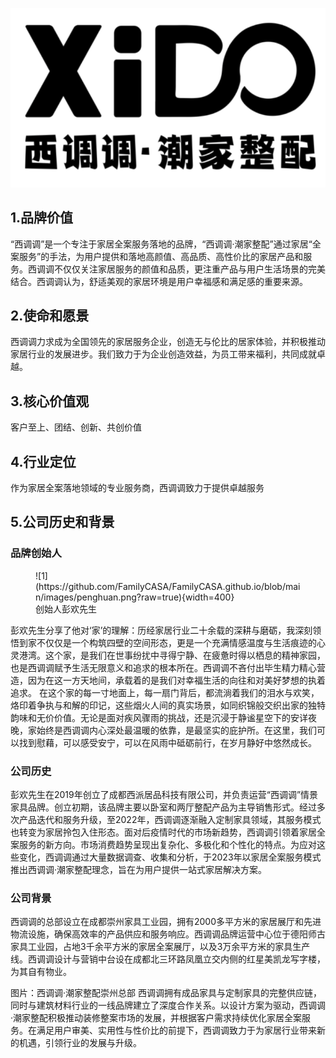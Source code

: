 ![LOGO](https://github.com/FamilyCASA/FamilyCASA.github.io/blob/main/images/icon.png?raw=true)
## 1.品牌价值

“西调调”是一个专注于家居全案服务落地的品牌，“西调调·潮家整配”通过家居“全案服务”的手法，为用户提供和落地高颜值、高品质、高性价比的家居产品和服务。西调调不仅仅关注家居服务的颜值和品质，更注重产品与用户生活场景的完美结合。西调调认为，舒适美观的家居环境是用户幸福感和满足感的重要来源。

## 2.使命和愿景

西调调力求成为全国领先的家居服务企业，创造无与伦比的居家体验，并积极推动家居行业的发展进步。我们致力于为企业创造效益，为员工带来福利，共同成就卓越。

## 3.核心价值观

客户至上、团结、创新、共创价值

## 4.行业定位

作为家居全案落地领域的专业服务商，西调调致力于提供卓越服务

## 5.公司历史和背景

### 品牌创始人

<figure markdown>
![1](https://github.com/FamilyCASA/FamilyCASA.github.io/blob/main/images/penghuan.png?raw=true){width=400}
<figcaption>创始人彭欢先生</figcaption>
</figure>


彭欢先生分享了他对‘家’的理解：历经家居行业二十余载的深耕与磨砺，我深刻领悟到家不仅仅是一个构筑四壁的空间形态，更是一个充满情感温度与生活痕迹的心灵港湾。这个家，是我们在世事纷扰中寻得宁静、在疲惫时得以栖息的精神家园，也是西调调赋予生活无限意义和追求的根本所在。西调调不吝付出毕生精力精心营造，因为在这一方天地间，承载着的是我们对幸福生活的向往和对美好梦想的执着追求。
在这个家的每一寸地面上，每一扇门背后，都流淌着我们的泪水与欢笑，烙印着争执与和解的印记，这些烟火人间的真实场景，如同织锦般交织出家的独特韵味和无价价值。无论是面对疾风骤雨的挑战，还是沉浸于静谧星空下的安详夜晚，家始终是西调调内心深处最温暖的依靠，是最坚实的庇护所。在这里，我们可以找到慰藉，可以感受安宁，可以在风雨中砥砺前行，在岁月静好中悠然成长。

### 公司历史

彭欢先生在2019年创立了成都西派居品科技有限公司，并负责运营“西调调”情景家具品牌。创立初期，该品牌主要以卧室和两厅整配产品为主导销售形式。经过多次产品迭代和服务升级，至2022年，西调调逐渐融入定制家具领域，其服务模式也转变为家居拎包入住形态。面对后疫情时代的市场新趋势，西调调引领着家居全案服务的新方向。市场消费趋势呈现出复杂化、多极化和个性化的特点。为应对这些变化，西调调通过大量数据调查、收集和分析，于2023年以家居全案服务模式推出西调调·潮家整配理念，旨在为用户提供一站式家居解决方案。

### 公司背景

西调调的总部设立在成都崇州家具工业园，拥有2000多平方米的家居展厅和先进物流设施，确保高效率的产品供应和服务响应。西调调品牌运营中心位于德阳师古家具工业园，占地3千余平方米的家居全案展厅，以及3万余平方米的家具生产线。西调调设计与营销中台设在成都北三环路凤凰立交内侧的红星美凯龙写字楼，为其自有物业。

图片：西调调·潮家整配崇州总部
西调调拥有成品家具与定制家具的完整供应链，同时与建筑材料行业的一线品牌建立了深度合作关系。以设计方案为驱动，西调调·潮家整配积极推动装修整案市场的发展，并根据客户需求持续优化家居全案服务。在满足用户审美、实用性与性价比的前提下，西调调致力于为家居行业带来新的机遇，引领行业的发展与升级。